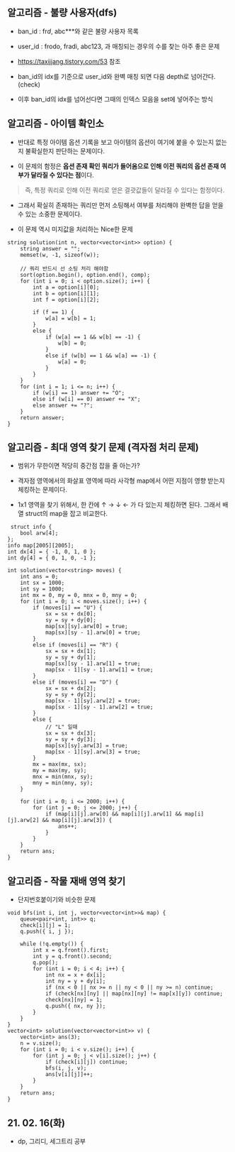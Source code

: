 ## 알고리즘 - 불량 사용자(dfs)

 - ban_id : fr*d*, abc***와 같은 불량 사용자 목록

 - user_id : frodo, fradi, abc123, 과 매칭되는 경우의 수를 찾는 아주 좋은 문제

 - https://taxijjang.tistory.com/53 참조

 - ban_id의 idx를 기준으로 user_id와 완벽 매칭 되면 다음 depth로 넘어간다. (check)

 - 이후 ban_id의 idx를 넘어선다면 그때의 인덱스 모음을 set<string>에 넣어주는 방식

## 알고리즘 - 아이템 확인소

 - 반대로 특정 아이템 옵션 기록을 보고 아이템의 옵션이 여기에 붙을 수 있는지 없는지 불확실한지 판단하는 문제이다.

 - 이 문제의 함정은 **옵션 존재 확인 쿼리가 들어옴으로 인해 이전 쿼리의 옵션 존재 여부가 달라질 수 있다는 점**이다.

 > 즉, 특정 쿼리로 인해 이전 쿼리로 얻은 결괏값들이 달라질 수 있다는 함정이다.

 - 그래서 확실히 존재하는 쿼리만 먼저 소팅해서 여부를 처리해야 완벽한 답을 얻을 수 있는 소중한 문제이다.

 - 이 문제 역시 미지값을 처리하는 Nice한 문제

```
string solution(int n, vector<vector<int>> option) {
	string answer = "";
	memset(w, -1, sizeof(w));

	// 쿼리 반드시 선 소팅 처리 해야함
	sort(option.begin(), option.end(), comp);
	for (int i = 0; i < option.size(); i++) {
		int a = option[i][0];
		int b = option[i][1];
		int f = option[i][2];
		
		if (f == 1) {
			w[a] = w[b] = 1;
		}
		else {
			if (w[a] == 1 && w[b] == -1) {
				w[b] = 0;
			}
			else if (w[b] == 1 && w[a] == -1) {
				w[a] = 0;
			}
		}
	}
	for (int i = 1; i <= n; i++) {
		if (w[i] == 1) answer += "O";
		else if (w[i] == 0) answer += "X";
		else answer += "?";
	}
	return answer;
}
```

## 알고리즘 - 최대 영역 찾기 문제 (격자점 처리 문제)

 - 범위가 무한이면 적당히 중간점 잡을 줄 아는가?

 - 격자점 영역에서의 화살표 영역에 따라 사각형 map에서 어떤 지점이 영향 받는지 체킹하는 문제이다.

 - 1x1 영역을 찾기 위해서, 한 칸에 ↑ → ↓ ← 가 다 있는지 체킹하면 된다. 그래서 배열 struct의 map을 잡고 비교한다.

```
 struct info {
	bool arw[4];
};
info map[2005][2005];
int dx[4] = { -1, 0, 1, 0 };
int dy[4] = { 0, 1, 0, -1 };

int solution(vector<string> moves) {
	int ans = 0;
	int sx = 1000;
	int sy = 1000;
	int mx = 0, my = 0, mnx = 0, mny = 0;
	for (int i = 0; i < moves.size(); i++) {
		if (moves[i] == "U") {
			sx = sx + dx[0];
			sy = sy + dy[0];
			map[sx][sy].arw[0] = true;
			map[sx][sy - 1].arw[0] = true;
		}
		else if (moves[i] == "R") {
			sx = sx + dx[1];
			sy = sy + dy[1];
			map[sx][sy - 1].arw[1] = true;
			map[sx - 1][sy - 1].arw[1] = true;
		}
		else if (moves[i] == "D") {
			sx = sx + dx[2];
			sy = sy + dy[2];
			map[sx - 1][sy].arw[2] = true;
			map[sx - 1][sy - 1].arw[2] = true;
		}
		else {
			// "L" 일때
			sx = sx + dx[3];
			sy = sy + dy[3];
			map[sx][sy].arw[3] = true;
			map[sx - 1][sy].arw[3] = true;
		}
		mx = max(mx, sx);
		my = max(my, sy);
		mnx = min(mnx, sy);
		mny = min(mny, sy);
	}
	
	for (int i = 0; i <= 2000; i++) {
		for (int j = 0; j <= 2000; j++) {
			if (map[i][j].arw[0] && map[i][j].arw[1] && map[i][j].arw[2] && map[i][j].arw[3]) {
				ans++;
			}
		}
	}
	return ans;
}
```

## 알고리즘 - 작물 재배 영역 찾기

 - 단지번호붙이기와 비슷한 문제

```
void bfs(int i, int j, vector<vector<int>>& map) {
	queue<pair<int, int>> q;
	check[i][j] = 1;
	q.push({ i, j });
	
	while (!q.empty()) {
		int x = q.front().first;
		int y = q.front().second;
		q.pop();
		for (int i = 0; i < 4; i++) {
			int nx = x + dx[i];
			int ny = y + dy[i];
			if (nx < 0 || nx >= n || ny < 0 || ny >= n) continue;
			if (check[nx][ny] || map[nx][ny] != map[x][y]) continue;
			check[nx][ny] = 1;
			q.push({ nx, ny });
		}
	}
}
vector<int> solution(vector<vector<int>> v) {
	vector<int> ans(3);
	n = v.size();
	for (int i = 0; i < v.size(); i++) {
		for (int j = 0; j < v[i].size(); j++) {
			if (check[i][j]) continue;
			bfs(i, j, v);
			ans[v[i][j]]++;
		}
	}
	return ans;
}
```

## 21. 02. 16(화)

 - dp, 그리디, 세그트리 공부